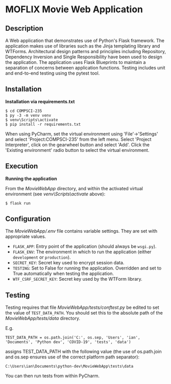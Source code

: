 # MOFLIX Movie Web Application

## Description

A Web application that demonstrates use of Python's Flask framework. The application makes use of libraries such as the Jinja templating library and WTForms. Architectural design patterns and principles including Repository, Dependency Inversion and Single Responsibility have been used to design the application. The application uses Flask Blueprints to maintain a separation of concerns between application functions. Testing includes unit and end-to-end testing using the pytest tool. 

## Installation

**Installation via requirements.txt**

```shell
$ cd COMPSCI-235
$ py -3 -m venv venv
$ venv\Scripts\activate
$ pip install -r requirements.txt
```

When using PyCharm, set the virtual environment using 'File'->'Settings' and select 'Project:COMPSCI-235' from the left menu. Select 'Project Interpreter', click on the gearwheel button and select 'Add'. Click the 'Existing environment' radio button to select the virtual environment. 

## Execution

**Running the application**

From the *MovieWebApp* directory, and within the activated virtual environment (see *venv\Scripts\activate* above):

````shell
$ flask run
```` 


## Configuration

The *MovieWebApp/.env* file contains variable settings. They are set with appropriate values.

* `FLASK_APP`: Entry point of the application (should always be `wsgi.py`).
* `FLASK_ENV`: The environment in which to run the application (either `development` or `production`).
* `SECRET_KEY`: Secret key used to encrypt session data.
* `TESTING`: Set to False for running the application. Overridden and set to True automatically when testing the application.
* `WTF_CSRF_SECRET_KEY`: Secret key used by the WTForm library.


## Testing

Testing requires that file *MovieWebApp/tests/conftest.py* be edited to set the value of `TEST_DATA_PATH`. You should set this to the absolute path of the *MovieWebApp/tests/data* directory. 

E.g. 

`TEST_DATA_PATH = os.path.join('C:', os.sep, 'Users', 'ian', 'Documents', 'Python dev', 'COVID-19', 'tests', 'data')`

assigns TEST_DATA_PATH with the following value (the use of os.path.join and os.sep ensures use of the correct platform path separator):

`C:\Users\ian\Documents\python-dev\MovieWebApp\tests\data`

You can then run tests from within PyCharm.

 
